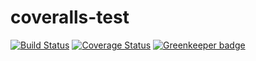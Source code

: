 # coveralls-test
[![Build Status](https://travis-ci.com/sbrow/coveralls-test.svg?token=5EJ5s5Np2UF8qYzNGc2a&branch=master)](https://travis-ci.com/sbrow/coveralls-test)
[![Coverage Status](https://coveralls.io/repos/github/sbrow/coveralls-test/badge.svg?branch=master)](https://coveralls.io/github/sbrow/coveralls-test?branch=master) [![Greenkeeper badge](https://badges.greenkeeper.io/sbrow/coveralls-test.svg)](https://greenkeeper.io/)
